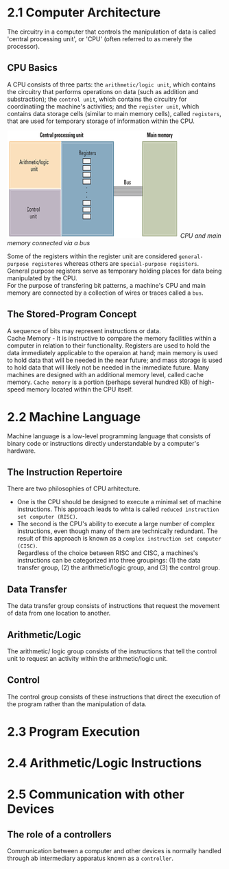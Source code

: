 # 2.1 Computer Architecture
The circuitry in a computer that controls the manipulation of data is called 'central processing unit', or 'CPU' (often referred to as merely the processor).

## CPU Basics
A CPU consists of three parts: the `arithmetic/logic unit`, which contains the circuitry that performs operations on data (such as addition and substraction); the `control unit`, which contains the circuitry for coordinatiing the machine's activities; and the `register unit`, which contains data storage cells (similar to main memory cells), called `registers`, that are used for temporary storage of information within the CPU.

<em><img src="./images/cpu.png" height="250" width="400"> CPU and main memory connected via a bus</em>

Some of the registers within the register unit are considered `general-purpose registeres` whereas others are `special-purpose registers`. <br>
General purpose registers serve as temporary holding places for data being manipulated by the CPU. <br>
For the purpose of transfering bit patterns, a machine's CPU and main memory are connected by a collection of wires or traces called a `bus`.

## The Stored-Program Concept
A sequence of bits may represent instructions or data.<br>
Cache Memory - It is instructive to compare the memory facilities within a computer in relation to their functionality. Registers are used to hold the data immediately applicable to the operaion at hand; main memory is used to hold data that will be needed in the near future; and mass storage is used to hold data that will likely not be needed in the immediate future. Many machines are designed with an additional memory level, called cache memory. `Cache memory` is a portion (perhaps several hundred KB) of high-speed memory located within the CPU itself.

# 2.2 Machine Language 
Machine language is a low-level programming language that consists of binary code or instructions directly understandable by a computer's hardware.

## The Instruction Repertoire 
There are two philosophies of CPU arhitecture.
- One is the CPU should be designed to execute a minimal set of machine instructions. This approach leads to whta is called `reduced instruction set computer (RISC)`.
- The second is the CPU's ability to execute a large number of complex instructions, even though many of them are technically redundant. The result of this approach is known as a `complex instruction set computer (CISC)`. <br>
Regardless of the choice between RISC and CISC, a machines's instructions can be categorized into three groupings: (1) the data transfer group, (2) the arithmetic/logic group, and (3) the control group.

## Data Transfer
The data transfer group consists of instructions that request the movement of data from one location to another.

## Arithmetic/Logic
The arithmetic/ logic group consists of the instructions that tell the control unit to request an activity within the arithmetic/logic unit.

## Control 
The control group consists of these instructions that direct the execution of the program rather than the manipulation of data.

# 2.3 Program Execution 

# 2.4 Arithmetic/Logic Instructions

# 2.5 Communication with other Devices

## The role of a controllers
Communication between a computer and other devices is normally handled through ab intermediary apparatus known as a `controller`.

